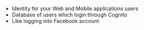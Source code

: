 - Identity for your Web and Mobile applications users
- Database of users which login through Cognito
- Like logging into Facebook account
